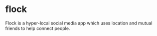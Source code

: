 # flock
Flock is a hyper-local social media app which uses location and mutual friends to help connect people.
